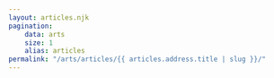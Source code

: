 ```yaml
---
layout: articles.njk
pagination:
    data: arts
    size: 1
    alias: articles
permalink: "/arts/articles/{{ articles.address.title | slug }}/"
---
```

